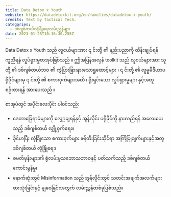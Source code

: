 ```yaml
---
title: Data Detox x Youth
website: https://datadetoxkit.org/en/families/datadetox-x-youth/
credits: Text by Tactical Tech.
categories:
  - ဒစ်ဂျစ်တယ်လုံခြုံရေးလမ်းညွှန်များ
date: 2023-01-25T10:16:30.255Z
---
```

Data Detox x Youth သည် လူငယ်များအား ၎ င်းတို့ ၏ နည်းပညာကို ထိန်းချုပ်ရန် ကူညီရန် လှုပ်ရှားမှုစာအုပ်ဖြစ်သည် ။ ဤအပြန်အလှန် toolkit သည် လူငယ်များအား သူတို့ ၏ ဒစ်ဂျစ်တယ်ဘဝ ၏ ကွဲပြားခြားနားသောရှုထောင့်များ ၊ ၎ င်းတို့ ၏ လူမှုမီဒီယာပရိုဖိုင်များမှ ၎ င်းတို့ ၏ စကားဝှက်များအထိ ၊ ရိုးရှင်းသော လှုပ်ရှားမှုများ နှင့်အတူ စဉ်းစားရန် အားပေးသည် ။

စာအုပ်တွင် အပိုင်းလေးပိုင်း ပါဝင်သည်:

* ဒေတာခြေရာခံများကို လျှော့ချရန်နှင့် အွန်လိုင်း ပရိုဖိုင်ကို နားလည်ရန် အလေးပေးသည့် ဒစ်ဂျစ်တယ် လျှို့ဝှက်ရေး။
* ခိုင်မာပြီး လုံခြုံသော စကားဝှက်များ ဖန်တီးခြင်းဆိုင်ရာ အကြံပြုချက်များနှင့်အတူ ဒစ်ဂျစ်တယ် လုံခြုံရေး၊
* စမတ်ဖုန်းများ၏ စွဲလမ်းမှုသဘောသဘာဝနှင့် ပတ်သက်သည့် ဒစ်ဂျစ်တယ် ကောင်းမွန်မှု၊
* နောက်ဆုံးတွင် Misinformation သည် အွန်လိုင်းတွင် သတင်းအချက်အလက်များ စားသုံးခြင်းနှင့် မျှဝေခြင်းအတွက် လမ်းညွှန်တစ်ခုဖြစ်သည်။